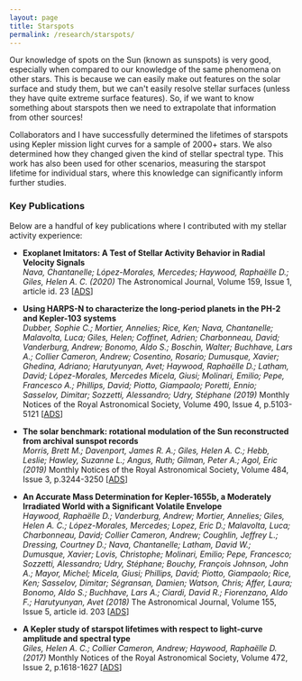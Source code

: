 ```yaml
---
layout: page
title: Starspots
permalink: /research/starspots/
---
```


Our knowledge of spots on the Sun (known as sunspots) is very good, especially when compared to our knowledge of the same phenomena on other stars. This is because we can easily make out features on the solar surface and study them, but we can't easily resolve stellar surfaces (unless they have quite extreme surface features). So, if we want to know something about starspots then we need to extrapolate that information from other sources!

Collaborators and I have successfully determined the lifetimes of starspots using Kepler mission light curves for a sample of 2000+ stars. We also determined how they changed given the kind of stellar spectral type. This work has also been used for other scenarios, measuring the starspot lifetime for individual stars, where this knowledge can significantly inform further studies.

### Key Publications

Below are a handful of key publications where I contributed with my stellar activity experience:

- **Exoplanet Imitators: A Test of Stellar Activity Behavior in Radial Velocity Signals**\
*Nava, Chantanelle; López-Morales, Mercedes; Haywood, Raphaëlle D.; Giles, Helen A. C. (2020)* The Astronomical Journal, Volume 159, Issue 1, article id. 23 [[ADS](https://ui.adsabs.harvard.edu/abs/2020AJ....159...23N/abstract)]

- **Using HARPS-N to characterize the long-period planets in the PH-2 and Kepler-103 systems**\
*Dubber, Sophie C.; Mortier, Annelies; Rice, Ken; Nava, Chantanelle; Malavolta, Luca; Giles, Helen; Coffinet, Adrien; Charbonneau, David; Vanderburg, Andrew; Bonomo, Aldo S.; Boschin, Walter; Buchhave, Lars A.; Collier Cameron, Andrew; Cosentino, Rosario; Dumusque, Xavier; Ghedina, Adriano; Harutyunyan, Avet; Haywood, Raphaëlle D.; Latham, David; López-Morales, Mercedes Micela, Giusi; Molinari, Emilio; Pepe, Francesco A.; Phillips, David; Piotto, Giampaolo; Poretti, Ennio; Sasselov, Dimitar; Sozzetti, Alessandro; Udry, Stéphane (2019)* Monthly Notices of the Royal Astronomical Society, Volume 490, Issue 4, p.5103-5121 [[ADS](https://ui.adsabs.harvard.edu/abs/2019MNRAS.490.5103D/abstract)]

- **The solar benchmark: rotational modulation of the Sun reconstructed from archival sunspot records**\
*Morris, Brett M.; Davenport, James R. A.; Giles, Helen A. C.; Hebb, Leslie; Hawley, Suzanne L.; Angus, Ruth; Gilman, Peter A.; Agol, Eric (2019)* Monthly Notices of the Royal Astronomical Society, Volume 484, Issue 3, p.3244-3250 [[ADS](https://ui.adsabs.harvard.edu/abs/2019MNRAS.484.3244M/abstract)]

- **An Accurate Mass Determination for Kepler-1655b, a Moderately Irradiated World with a Significant Volatile Envelope**\
*Haywood, Raphaëlle D.; Vanderburg, Andrew; Mortier, Annelies; Giles, Helen A. C.; López-Morales, Mercedes; Lopez, Eric D.; Malavolta, Luca; Charbonneau, David; Collier Cameron, Andrew; Coughlin, Jeffrey L.; Dressing, Courtney D.; Nava, Chantanelle; Latham, David W.; Dumusque, Xavier; Lovis, Christophe; Molinari, Emilio; Pepe, Francesco; Sozzetti, Alessandro; Udry, Stéphane; Bouchy, François Johnson, John A.; Mayor, Michel; Micela, Giusi; Phillips, David; Piotto, Giampaolo; Rice, Ken; Sasselov, Dimitar; Ségransan, Damien; Watson, Chris; Affer, Laura; Bonomo, Aldo S.; Buchhave, Lars A.; Ciardi, David R.; Fiorenzano, Aldo F.; Harutyunyan, Avet (2018)* The Astronomical Journal, Volume 155, Issue 5, article id. 203 [[ADS](https://ui.adsabs.harvard.edu/abs/2018AJ....155..203H/abstract)]

- **A Kepler study of starspot lifetimes with respect to light-curve amplitude and spectral type**\
*Giles, Helen A. C.; Collier Cameron, Andrew; Haywood, Raphaëlle D. (2017)* Monthly Notices of the Royal Astronomical Society, Volume 472, Issue 2, p.1618-1627 [[ADS](https://ui.adsabs.harvard.edu/abs/2017MNRAS.472.1618G/abstract)]
